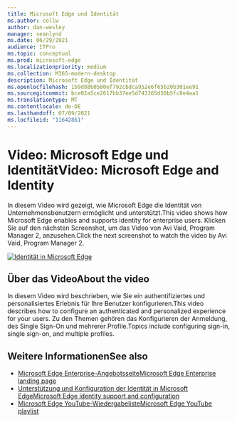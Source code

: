 ```yaml
---
title: Microsoft Edge und Identität
ms.author: collw
author: dan-wesley
manager: seanlynd
ms.date: 06/29/2021
audience: ITPro
ms.topic: conceptual
ms.prod: microsoft-edge
ms.localizationpriority: medium
ms.collection: M365-modern-desktop
description: Microsoft Edge und Identität
ms.openlocfilehash: 1b9d88b0580ef792cbdca952e6f65b20b301ee91
ms.sourcegitcommit: bce02a5ce2617bb37ee5d743365d50b5fc8e4aa1
ms.translationtype: MT
ms.contentlocale: de-DE
ms.lasthandoff: 07/09/2021
ms.locfileid: "11642861"
---
```

# <a name="video-microsoft-edge-and-identity"></a><span data-ttu-id="88176-103">Video: Microsoft Edge und Identität</span><span class="sxs-lookup"><span data-stu-id="88176-103">Video: Microsoft Edge and Identity</span></span>

<span data-ttu-id="88176-104">In diesem Video wird gezeigt, wie Microsoft Edge die Identität von Unternehmensbenutzern ermöglicht und unterstützt.</span><span class="sxs-lookup"><span data-stu-id="88176-104">This video shows how Microsoft Edge enables and supports identity for enterprise users.</span></span> <span data-ttu-id="88176-105">Klicken Sie auf den nächsten Screenshot, um das Video von Avi Vaid, Program Manager 2, anzusehen.</span><span class="sxs-lookup"><span data-stu-id="88176-105">Click the next screenshot to watch the video by Avi Vaid, Program Manager 2.</span></span>

[![Identität in Microsoft Edge](media/microsoft-edge-video-identity/0.png)](http://www.youtube.com/watch?v=8lRUKhR7ipA "Identity in Microsoft Edge")

## <a name="about-the-video"></a><span data-ttu-id="88176-107">Über das Video</span><span class="sxs-lookup"><span data-stu-id="88176-107">About the video</span></span>

<span data-ttu-id="88176-108">In diesem Video wird beschrieben, wie Sie ein authentifiziertes und personalisiertes Erlebnis für Ihre Benutzer konfigurieren.</span><span class="sxs-lookup"><span data-stu-id="88176-108">This video describes how to configure an authenticated and personalized experience for your users.</span></span> <span data-ttu-id="88176-109">Zu den Themen gehören das Konfigurieren der Anmeldung, des Single Sign-On und mehrerer Profile.</span><span class="sxs-lookup"><span data-stu-id="88176-109">Topics include configuring sign-in, single sign-on, and multiple profiles.</span></span>

## <a name="see-also"></a><span data-ttu-id="88176-110">Weitere Informationen</span><span class="sxs-lookup"><span data-stu-id="88176-110">See also</span></span>

- [<span data-ttu-id="88176-111">Microsoft Edge Enterprise-Angebotsseite</span><span class="sxs-lookup"><span data-stu-id="88176-111">Microsoft Edge Enterprise landing page</span></span>](https://aka.ms/EdgeEnterprise)
- [<span data-ttu-id="88176-112">Unterstützung und Konfiguration der Identität in Microsoft Edge</span><span class="sxs-lookup"><span data-stu-id="88176-112">Microsoft Edge identity support and configuration</span></span>](microsoft-edge-security-identity.md)
- [<span data-ttu-id="88176-113">Microsoft Edge YouTube-Wiedergabeliste</span><span class="sxs-lookup"><span data-stu-id="88176-113">Microsoft Edge YouTube playlist</span></span>](https://www.youtube.com/playlist?list=PLXtHYVsvn_b-uXh1tMeYpT-0iD8tD3tFy)
